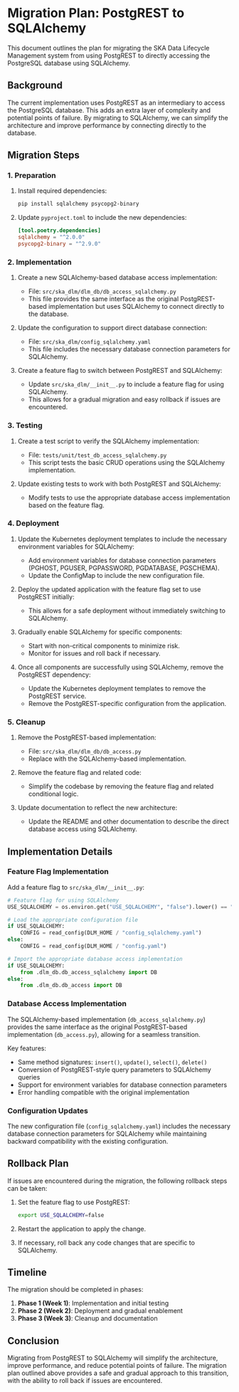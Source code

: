 # Migration Plan: PostgREST to SQLAlchemy

This document outlines the plan for migrating the SKA Data Lifecycle Management system from using PostgREST to directly accessing the PostgreSQL database using SQLAlchemy.

## Background

The current implementation uses PostgREST as an intermediary to access the PostgreSQL database. This adds an extra layer of complexity and potential points of failure. By migrating to SQLAlchemy, we can simplify the architecture and improve performance by connecting directly to the database.

## Migration Steps

### 1. Preparation

1. Install required dependencies:
   ```bash
   pip install sqlalchemy psycopg2-binary
   ```

2. Update `pyproject.toml` to include the new dependencies:
   ```toml
   [tool.poetry.dependencies]
   sqlalchemy = "^2.0.0"
   psycopg2-binary = "^2.9.0"
   ```

### 2. Implementation

1. Create a new SQLAlchemy-based database access implementation:
   - File: `src/ska_dlm/dlm_db/db_access_sqlalchemy.py`
   - This file provides the same interface as the original PostgREST-based implementation but uses SQLAlchemy to connect directly to the database.

2. Update the configuration to support direct database connection:
   - File: `src/ska_dlm/config_sqlalchemy.yaml`
   - This file includes the necessary database connection parameters for SQLAlchemy.

3. Create a feature flag to switch between PostgREST and SQLAlchemy:
   - Update `src/ska_dlm/__init__.py` to include a feature flag for using SQLAlchemy.
   - This allows for a gradual migration and easy rollback if issues are encountered.

### 3. Testing

1. Create a test script to verify the SQLAlchemy implementation:
   - File: `tests/unit/test_db_access_sqlalchemy.py`
   - This script tests the basic CRUD operations using the SQLAlchemy implementation.

2. Update existing tests to work with both PostgREST and SQLAlchemy:
   - Modify tests to use the appropriate database access implementation based on the feature flag.

### 4. Deployment

1. Update the Kubernetes deployment templates to include the necessary environment variables for SQLAlchemy:
   - Add environment variables for database connection parameters (PGHOST, PGUSER, PGPASSWORD, PGDATABASE, PGSCHEMA).
   - Update the ConfigMap to include the new configuration file.

2. Deploy the updated application with the feature flag set to use PostgREST initially:
   - This allows for a safe deployment without immediately switching to SQLAlchemy.

3. Gradually enable SQLAlchemy for specific components:
   - Start with non-critical components to minimize risk.
   - Monitor for issues and roll back if necessary.

4. Once all components are successfully using SQLAlchemy, remove the PostgREST dependency:
   - Update the Kubernetes deployment templates to remove the PostgREST service.
   - Remove the PostgREST-specific configuration from the application.

### 5. Cleanup

1. Remove the PostgREST-based implementation:
   - File: `src/ska_dlm/dlm_db/db_access.py`
   - Replace with the SQLAlchemy-based implementation.

2. Remove the feature flag and related code:
   - Simplify the codebase by removing the feature flag and related conditional logic.

3. Update documentation to reflect the new architecture:
   - Update the README and other documentation to describe the direct database access using SQLAlchemy.

## Implementation Details

### Feature Flag Implementation

Add a feature flag to `src/ska_dlm/__init__.py`:

```python
# Feature flag for using SQLAlchemy
USE_SQLALCHEMY = os.environ.get("USE_SQLALCHEMY", "false").lower() == "true"

# Load the appropriate configuration file
if USE_SQLALCHEMY:
    CONFIG = read_config(DLM_HOME / "config_sqlalchemy.yaml")
else:
    CONFIG = read_config(DLM_HOME / "config.yaml")

# Import the appropriate database access implementation
if USE_SQLALCHEMY:
    from .dlm_db.db_access_sqlalchemy import DB
else:
    from .dlm_db.db_access import DB
```

### Database Access Implementation

The SQLAlchemy-based implementation (`db_access_sqlalchemy.py`) provides the same interface as the original PostgREST-based implementation (`db_access.py`), allowing for a seamless transition.

Key features:
- Same method signatures: `insert()`, `update()`, `select()`, `delete()`
- Conversion of PostgREST-style query parameters to SQLAlchemy queries
- Support for environment variables for database connection parameters
- Error handling compatible with the original implementation

### Configuration Updates

The new configuration file (`config_sqlalchemy.yaml`) includes the necessary database connection parameters for SQLAlchemy while maintaining backward compatibility with the existing configuration.

## Rollback Plan

If issues are encountered during the migration, the following rollback steps can be taken:

1. Set the feature flag to use PostgREST:
   ```bash
   export USE_SQLALCHEMY=false
   ```

2. Restart the application to apply the change.

3. If necessary, roll back any code changes that are specific to SQLAlchemy.

## Timeline

The migration should be completed in phases:

1. **Phase 1 (Week 1)**: Implementation and initial testing
2. **Phase 2 (Week 2)**: Deployment and gradual enablement
3. **Phase 3 (Week 3)**: Cleanup and documentation

## Conclusion

Migrating from PostgREST to SQLAlchemy will simplify the architecture, improve performance, and reduce potential points of failure. The migration plan outlined above provides a safe and gradual approach to this transition, with the ability to roll back if issues are encountered.